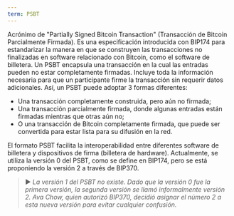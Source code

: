 ```yaml
---
term: PSBT
---
```


Acrónimo de "Partially Signed Bitcoin Transaction" (Transacción de Bitcoin Parcialmente Firmada). Es una especificación introducida con BIP174 para estandarizar la manera en que se construyen las transacciones no finalizadas en software relacionado con Bitcoin, como el software de billetera. Un PSBT encapsula una transacción en la cual las entradas pueden no estar completamente firmadas. Incluye toda la información necesaria para que un participante firme la transacción sin requerir datos adicionales. Así, un PSBT puede adoptar 3 formas diferentes:
* Una transacción completamente construida, pero aún no firmada;
* Una transacción parcialmente firmada, donde algunas entradas están firmadas mientras que otras aún no;
* O una transacción de Bitcoin completamente firmada, que puede ser convertida para estar lista para su difusión en la red.

El formato PSBT facilita la interoperabilidad entre diferentes software de billetera y dispositivos de firma (billetera de hardware). Actualmente, se utiliza la versión 0 del PSBT, como se define en BIP174, pero se está proponiendo la versión 2 a través de BIP370.

> ► *La versión 1 del PSBT no existe. Dado que la versión 0 fue la primera versión, la segunda versión se llamó informalmente versión 2. Ava Chow, quien autorizó BIP370, decidió asignar el número 2 a esta nueva versión para evitar cualquier confusión.*